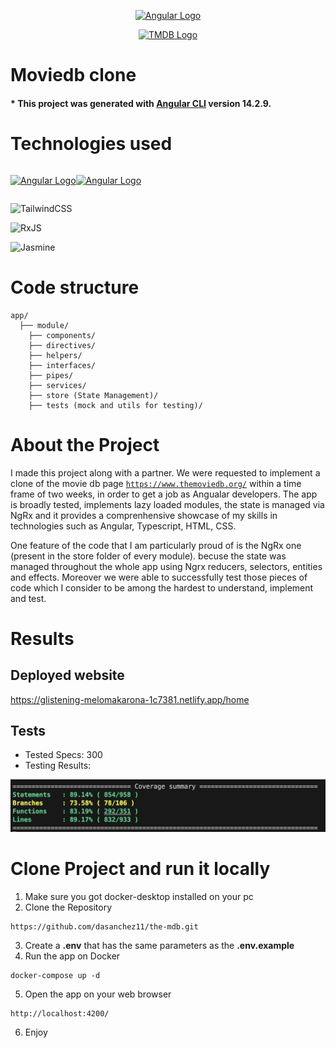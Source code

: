 <p align="center">
  <a href="https://angular.io/docs" target="__blank"><img src="https://upload.wikimedia.org/wikipedia/commons/c/cf/Angular_full_color_logo.svg" width="200" alt="Angular Logo" /></a>
</p>

<p align="center">
  <a href="https://www.themoviedb.org/" target="__blank"><img src="https://upload.wikimedia.org/wikipedia/commons/8/89/Tmdb.new.logo.svg" width="200" alt="TMDB Logo" /></a>
</p>

# Moviedb clone

#### \* This project was generated with [Angular CLI](https://github.com/angular/angular-cli) version 14.2.9.

# Technologies used

<div style="display: flex;">
<p align="left">
  <a href="https://angular.io/docs" target="__blank"><img src="https://upload.wikimedia.org/wikipedia/commons/c/cf/Angular_full_color_logo.svg" width="100" alt="Angular Logo" /></a>
</p>

<p align="left">
  <a href="https://ngrx.io" target="__blank"><img src="https://ngrx.io/assets/images/badge.svg" width="100" alt="Angular Logo" /></a>
</p>
</div>

![TailwindCSS](https://img.shields.io/badge/tailwindcss-%2338B2AC.svg?style=for-the-badge&logo=tailwind-css&logoColor=white)

![RxJS](https://img.shields.io/badge/rxjs-%23B7178C.svg?style=for-the-badge&logo=reactivex&logoColor=white)

![Jasmine](https://img.shields.io/badge/jasmine-%238A4182.svg?style=for-the-badge&logo=jasmine&logoColor=white)

# Code structure

```
app/
  ├── module/
    ├── components/
    ├── directives/
    ├── helpers/
    ├── interfaces/
    ├── pipes/
    ├── services/
    ├── store (State Management)/
    ├── tests (mock and utils for testing)/

```

# About the Project

I made this project along with a partner. We were requested to implement a clone of the movie db page <a href= 'https://www.themoviedb.org/' target="__blank">`https://www.themoviedb.org/`</a> within a time frame of two weeks, in order to get a job as Angualar developers. The app is broadly tested, implements lazy loaded modules, the state is managed via NgRx and it provides a comprenhensive showcase of my skills in technologies such as Angular, Typescript, HTML, CSS.

One feature of the code that I am particularly proud of is the NgRx one (present in the store folder of every module). becuse the state was managed throughout the whole app using Ngrx reducers, selectors, entities and effects. Moreover
we were able to successfully test those pieces of code which I consider to be among the hardest to understand, implement and test.

# Results

## Deployed website

<a href= 'https://glistening-melomakarona-1c7381.netlify.app/home' target="__blank">https://glistening-melomakarona-1c7381.netlify.app/home</a>

## Tests

- Tested Specs: 300
- Testing Results:

<p align="left">
  <a target="__blank"><img src="./tests.png" width="600" /></a>
</p>

# Clone Project and run it locally

1. Make sure you got docker-desktop installed on your pc
2. Clone the Repository

```
https://github.com/dasanchez11/the-mdb.git
```

3. Create a **.env** that has the same parameters as the **.env.example**
4. Run the app on Docker

```
docker-compose up -d
```

5. Open the app on your web browser

```
http://localhost:4200/
```

6. Enjoy
